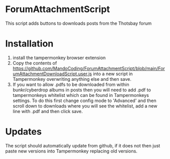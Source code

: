 # ForumAttachmentScript
This script adds buttons to downloads posts from the Thotsbay forum

# Installation
1. install the tampermonkey browser extension
2. Copy the contents of https://github.com/MandoCoding/ForumAttachmentScript/blob/main/ForumAttachmentDownloadScript.user.js into a new script in Tampermonkey overwriting anything else and then save. 
3. If you want to allow .pdfs to be downloaded from within bunkr/cyberdrop albums in posts then you will need to add .pdf to tampermonkeys whitelist which can be found in Tampermonkeys settings. To do this first change config mode to 'Advanced' and then scroll down to downloads where you will see the whitelist, add a new line with .pdf and then click save.

# Updates
The script should automatically update from github, if it does not then just paste new versions into Tampermonkey replacing old versions.
